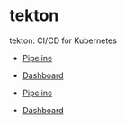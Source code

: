 # tekton
tekton: CI/CD for Kubernetes

* [Pipeline](https://github.com/tektoncd/pipeline)
* [Dashboard](https://github.com/tektoncd/dashboard)


* [Pipeline](pipeline/README.md)
* [Dashboard](dashboard/README.md)


